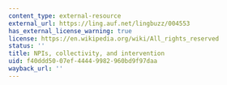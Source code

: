 ```yaml
---
content_type: external-resource
external_url: https://ling.auf.net/lingbuzz/004553
has_external_license_warning: true
license: https://en.wikipedia.org/wiki/All_rights_reserved
status: ''
title: NPIs, collectivity, and intervention
uid: f40ddd50-07ef-4444-9982-960bd9f97daa
wayback_url: ''
---
```


